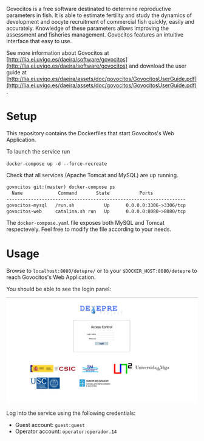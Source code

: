 Govocitos is a free software destinated to determine reproductive parameters in fish. It is able to estimate fertility and study the dynamics of development and oocyte recruitment of commercial fish quickly, easily and accurately. Knowledge of these parameters allows improving the assessment and fisheries management. Govocitos features an intuitive interface that easy to use.

See more information about Govocitos at  [http://lia.ei.uvigo.es/daeira/software/govocitos](http://lia.ei.uvigo.es/daeira/software/govocitos) and download the user guide at [http://lia.ei.uvigo.es/daeira/assets/doc/govocitos/GovocitosUserGuide.pdf](http://lia.ei.uvigo.es/daeira/assets/doc/govocitos/GovocitosUserGuide.pdf).

# Setup
This repository contains the Dockerfiles that start Govocitos's Web Application.

To launch the service run 

`docker-compose up -d --force-recreate`

Check that all services (Apache Tomcat and MySQL) are up running.

```
govocitos git:(master) docker-compose ps
  Name             Command       State           Ports
------------------------------------------------------------------
govocitos-mysql   /run.sh           Up      0.0.0.0:3306->3306/tcp
govocitos-web     catalina.sh run   Up      0.0.0.0:8080->8080/tcp
```

The `docker-compose.yaml` file exposes both MySQL and Tomcat respectevely. Feel free to modify the file according to your needs.

# Usage

Browse to `localhost:8080/detepre/` or to your `$DOCKER_HOST:8080/detepre` to reach Govocitos's Web Application.

You should be able to see the login panel:

![Login Panel](login-panel.png)

Log into the service using the following credentials:

- Guest account: `guest:guest`
- Operator account: `operator:operador.14`
